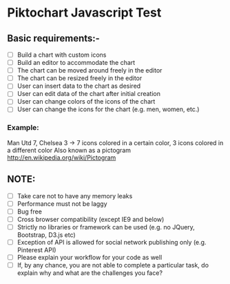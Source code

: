 # Piktochart Javascript Test

## Basic requirements:-

- [ ] Build a chart with custom icons
- [ ] Build an editor to accommodate the chart
- [ ] The chart can be moved around freely in the editor
- [ ] The chart can be resized freely in the editor
- [ ] User can insert data to the chart as desired
- [ ] User can edit data of the chart after initial creation
- [ ] User can change colors of the icons of the chart
- [ ] User can change the icons for the chart (e.g. men, women, etc.)

### Example: ###

Man Utd 7, Chelsea 3 -> 7 icons colored in a certain color, 3 icons colored in a different color
Also known as a pictogram http://en.wikipedia.org/wiki/Pictogram 


## NOTE: ##
- [ ] Take care not to have any memory leaks
- [ ] Performance must not be laggy
- [ ] Bug free
- [ ] Cross browser compatibility (except IE9 and below)
- [ ] Strictly no libraries or framework can be used (e.g. no JQuery, Bootstrap, D3.js etc)
- [ ] Exception of API is allowed for social network publishing only (e.g. Pinterest API)
- [ ] Please explain your workflow for your code as well
- [ ] If, by any chance, you are not able to complete a particular task, do explain why and what are the challenges you face?
